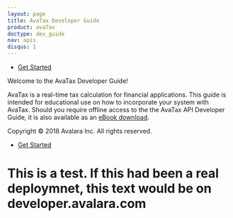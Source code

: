 ```yaml
---
layout: page
title: AvaTax Developer Guide
product: avaTax
doctype: dev_guide
nav: apis
disqus: 1
---
```

<ul class="pager">
  <li class="next"><a href="/avatax/dev-guide/getting-started-with-avatax/">Get Started<i class="glyphicon glyphicon-chevron-right"></i></a></li>
</ul>
Welcome to the AvaTax Developer Guide!

AvaTax is a real-time tax calculation for financial applications. This guide is intended for educational use on how to incorporate your system with AvaTax. Should you require offline access to the the AvaTax API Developer Guide, it is also available as an <a href="../../public/misc/AvaTax-API-Developer-Guide.pdf" target="_blank">eBook download</a>.


Copyright © 2018 Avalara Inc. All rights reserved.






<ul class="pager">
  <li class="next"><a href="/avatax/dev-guide/getting-started-with-avatax/">Get Started<i class="glyphicon glyphicon-chevron-right"></i></a></li>
</ul>
<h1>This is a test. If this had been a real deploymnet, this text would be on developer.avalara.com</h1>